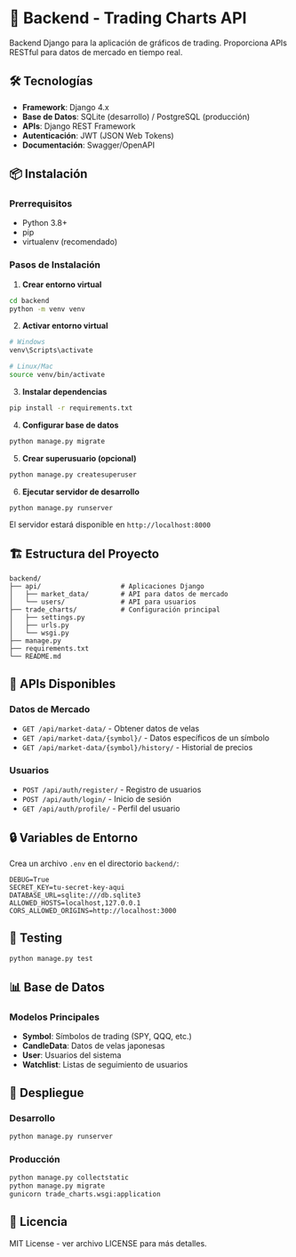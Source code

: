 # 🚀 Backend - Trading Charts API

Backend Django para la aplicación de gráficos de trading. Proporciona APIs RESTful para datos de mercado en tiempo real.

## 🛠️ Tecnologías

- **Framework**: Django 4.x
- **Base de Datos**: SQLite (desarrollo) / PostgreSQL (producción)
- **APIs**: Django REST Framework
- **Autenticación**: JWT (JSON Web Tokens)
- **Documentación**: Swagger/OpenAPI

## 📦 Instalación

### Prerrequisitos

- Python 3.8+
- pip
- virtualenv (recomendado)

### Pasos de Instalación

1. **Crear entorno virtual**

```bash
cd backend
python -m venv venv
```

2. **Activar entorno virtual**

```bash
# Windows
venv\Scripts\activate

# Linux/Mac
source venv/bin/activate
```

3. **Instalar dependencias**

```bash
pip install -r requirements.txt
```

4. **Configurar base de datos**

```bash
python manage.py migrate
```

5. **Crear superusuario (opcional)**

```bash
python manage.py createsuperuser
```

6. **Ejecutar servidor de desarrollo**

```bash
python manage.py runserver
```

El servidor estará disponible en `http://localhost:8000`

## 🏗️ Estructura del Proyecto

```
backend/
├── api/                    # Aplicaciones Django
│   ├── market_data/        # API para datos de mercado
│   └── users/              # API para usuarios
├── trade_charts/           # Configuración principal
│   ├── settings.py
│   ├── urls.py
│   └── wsgi.py
├── manage.py
├── requirements.txt
└── README.md
```

## 🔧 APIs Disponibles

### Datos de Mercado

- `GET /api/market-data/` - Obtener datos de velas
- `GET /api/market-data/{symbol}/` - Datos específicos de un símbolo
- `GET /api/market-data/{symbol}/history/` - Historial de precios

### Usuarios

- `POST /api/auth/register/` - Registro de usuarios
- `POST /api/auth/login/` - Inicio de sesión
- `GET /api/auth/profile/` - Perfil del usuario

## 🔒 Variables de Entorno

Crea un archivo `.env` en el directorio `backend/`:

```env
DEBUG=True
SECRET_KEY=tu-secret-key-aqui
DATABASE_URL=sqlite:///db.sqlite3
ALLOWED_HOSTS=localhost,127.0.0.1
CORS_ALLOWED_ORIGINS=http://localhost:3000
```

## 🧪 Testing

```bash
python manage.py test
```

## 📊 Base de Datos

### Modelos Principales

- **Symbol**: Símbolos de trading (SPY, QQQ, etc.)
- **CandleData**: Datos de velas japonesas
- **User**: Usuarios del sistema
- **Watchlist**: Listas de seguimiento de usuarios

## 🚀 Despliegue

### Desarrollo

```bash
python manage.py runserver
```

### Producción

```bash
python manage.py collectstatic
python manage.py migrate
gunicorn trade_charts.wsgi:application
```

## 📝 Licencia

MIT License - ver archivo LICENSE para más detalles.
